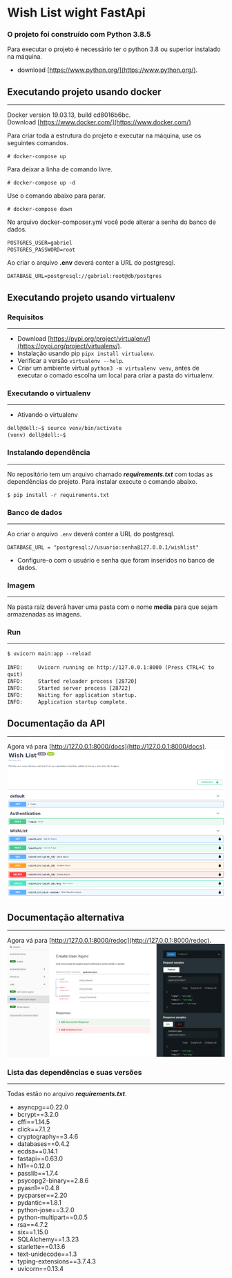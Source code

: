 # Wish List wight FastApi

### O projeto foi construído com Python 3.8.5

Para executar o projeto é necessário ter o python 3.8 ou superior instalado na máquina.
- download [https://www.python.org/](https://www.python.org/).

## Executando projeto usando docker
___
Docker version 19.03.13, build cd8016b6bc. <br>
Download [https://www.docker.com/](https://www.docker.com/)

Para criar toda a estrutura do projeto e executar na máquina, use os seguintes comandos.
```
# docker-compose up
```
Para deixar a linha de comando livre. 
```
# docker-compose up -d
```
Use o comando abaixo para parar.
```
# docker-compose down
```
No arquivo docker-composer.yml você pode alterar a senha do banco de dados.
```
POSTGRES_USER=gabriel
POSTGRES_PASSWORD=root
```
Ao criar o arquivo **.env** deverá conter a URL do postgresql.
```
DATABASE_URL=postgresql://gabriel:root@db/postgres
```

## Executando projeto usando virtualenv
### Requisitos
___
- Download [https://pypi.org/project/virtualenv/](https://pypi.org/project/virtualenv/).
- Instalação usando pip ```pipx install virtualenv```.
- Verificar a versão ```virtualenv --help```.
- Criar um ambiente virtual ```python3 -m virtualenv venv```, antes de executar o comado escolha um local para criar a pasta do virtualenv.

### Executando o virtualenv
___

- Ativando o virtualenv
```
dell@dell:~$ source venv/bin/activate
(venv) dell@dell:~$
```

### Instalando dependência
___
No repositório tem um arquivo chamado **_requirements.txt_** com todas as dependências do projeto. Para instalar execute o comando abaixo.

```
$ pip install -r requirements.txt
```
### Banco de dados
___
Ao criar o arquivo ```.env``` deverá conter a URL do postgresql.
```
DATABASE_URL = "postgresql://usuario:senha@127.0.0.1/wishlist"
```
- Configure-o com o usuário e senha que foram inseridos no banco de dados.
### Imagem
___
Na pasta raiz deverá haver uma pasta com o nome **media** para que sejam armazenadas as imagens.
### Run 
___
```
$ uvicorn main:app --reload

INFO:     Uvicorn running on http://127.0.0.1:8000 (Press CTRL+C to quit)
INFO:     Started reloader process [28720]
INFO:     Started server process [28722]
INFO:     Waiting for application startup.
INFO:     Application startup complete.
```

## Documentação da API
___
Agora vá para [http://127.0.0.1:8000/docs](http://127.0.0.1:8000/docs).
![Swagger UI](img/api-docs.png)

## Documentação alternativa
___
Agora vá para [http://127.0.0.1:8000/redoc](http://127.0.0.1:8000/redoc).
![Swagger UI](img/api-redoc.png)

### Lista das dependências e suas versões
___
Todas estão no arquivo **_requirements.txt_**.
- asyncpg==0.22.0
- bcrypt==3.2.0
- cffi==1.14.5
- click==7.1.2
- cryptography==3.4.6
- databases==0.4.2
- ecdsa==0.14.1
- fastapi==0.63.0
- h11==0.12.0
- passlib==1.7.4
- psycopg2-binary==2.8.6
- pyasn1==0.4.8
- pycparser==2.20
- pydantic==1.8.1
- python-jose==3.2.0
- python-multipart==0.0.5
- rsa==4.7.2
- six==1.15.0
- SQLAlchemy==1.3.23
- starlette==0.13.6
- text-unidecode==1.3
- typing-extensions==3.7.4.3
- uvicorn==0.13.4